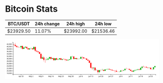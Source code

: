 # Bitcoin Stats

BTC/USDT|24h change|24h high|24h low|
|---|---|---|---|
|$23929.50|11.07%|$23992.00|$21536.46|

<img src="./chart.svg">
